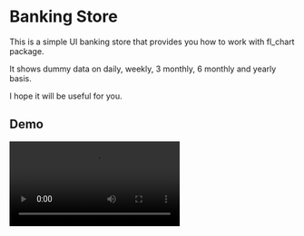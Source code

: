 # Banking Store

This is a simple UI banking store that provides you how to work with fl_chart package.

It shows dummy data on daily, weekly, 3 monthly, 6 monthly and yearly basis.

I hope it will be useful for you.

## Demo
<video src="https://github.com/user-attachments/assets/7d5e29c5-4fe9-412f-9c19-ac2b431dce32"></video>



